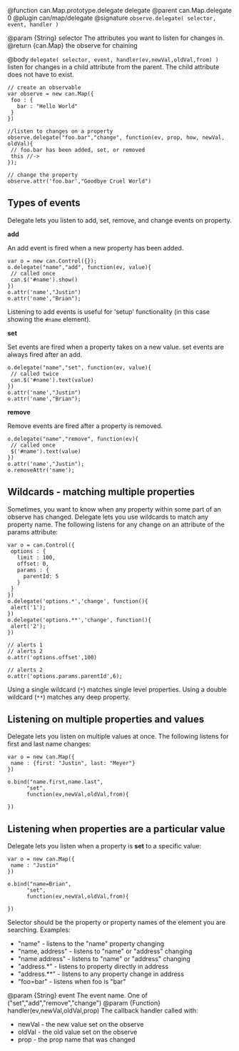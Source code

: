 @function can.Map.prototype.delegate delegate
@parent can.Map.delegate 0
@plugin can/map/delegate
@signature `observe.delegate( selector, event, handler )`

@param {String} selector The attributes you want to listen for changes in.
@return {can.Map} the observe for chaining

@body
`delegate( selector, event, handler(ev,newVal,oldVal,from) )` listen for changes
in a child attribute from the parent. The child attribute
does not have to exist.

	// create an observable
	var observe = new can.Map({
	 foo : {
	   bar : "Hello World"
	 }
	})

	//listen to changes on a property
	observe.delegate("foo.bar","change", function(ev, prop, how, newVal, oldVal){
	 // foo.bar has been added, set, or removed
	 this //->
	});

	// change the property
	observe.attr('foo.bar',"Goodbye Cruel World")

## Types of events

Delegate lets you listen to add, set, remove, and change events on property.

__add__

An add event is fired when a new property has been added.

	var o = new can.Control({});
	o.delegate("name","add", function(ev, value){
	 // called once
	 can.$('#name').show()
	})
	o.attr('name',"Justin")
	o.attr('name',"Brian");

Listening to add events is useful for 'setup' functionality (in this case
showing the <code>#name</code> element).

__set__

Set events are fired when a property takes on a new value.  set events are
always fired after an add.

	o.delegate("name","set", function(ev, value){
	 // called twice
	 can.$('#name').text(value)
	})
	o.attr('name',"Justin")
	o.attr('name',"Brian");

__remove__

Remove events are fired after a property is removed.

	o.delegate("name","remove", function(ev){
	 // called once
	 $('#name').text(value)
	})
	o.attr('name',"Justin");
	o.removeAttr('name');

## Wildcards - matching multiple properties

Sometimes, you want to know when any property within some part
of an observe has changed. Delegate lets you use wildcards to
match any property name.  The following listens for any change
on an attribute of the params attribute:

	var o = can.Control({
	 options : {
	   limit : 100,
	   offset: 0,
	   params : {
	     parentId: 5
	   }
	 }
	})
	o.delegate('options.*','change', function(){
	 alert('1');
	})
	o.delegate('options.**','change', function(){
	 alert('2');
	})

	// alerts 1
	// alerts 2
	o.attr('options.offset',100)

	// alerts 2
	o.attr('options.params.parentId',6);

Using a single wildcard (<code>*</code>) matches single level
properties.  Using a double wildcard (<code>**</code>) matches
any deep property.

## Listening on multiple properties and values

Delegate lets you listen on multiple values at once.  The following listens
for first and last name changes:

	var o = new can.Map({
	 name : {first: "Justin", last: "Meyer"}
	})

	o.bind("name.first,name.last",
	      "set",
	      function(ev,newVal,oldVal,from){

	})

## Listening when properties are a particular value

Delegate lets you listen when a property is __set__ to a specific value:

	var o = new can.Map({
	 name : "Justin"
	})

	o.bind("name=Brian",
	      "set",
	      function(ev,newVal,oldVal,from){

	})

Selector should be the property or
property names of the element you are searching.  Examples:

- "name" - listens to the "name" property changing
- "name, address" - listens to "name" or "address" changing
- "name address" - listens to "name" or "address" changing
- "address.*" - listens to property directly in address
- "address.**" - listens to any property change in address
- "foo=bar" - listens when foo is "bar"

@param {String} event The event name.  One of ("set","add","remove","change")
@param {Function} handler(ev,newVal,oldVal,prop) The callback handler
called with:

- newVal - the new value set on the observe
- oldVal - the old value set on the observe
- prop - the prop name that was changed
